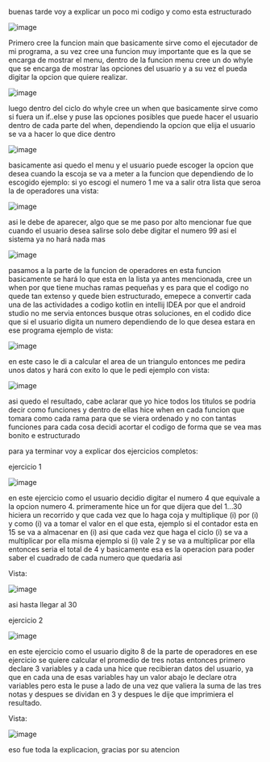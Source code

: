 buenas tarde voy a explicar un poco mi codigo y como esta estructurado

![image](https://github.com/BrayanBlanco02/Fundamentos_Desarrollo_Movil_Nativo_2687340/assets/140361314/3ea5fd0a-8f70-46cc-b79a-c0fb11c1a0b4)


Primero cree la funcion main que basicamente sirve como el ejecutador de mi programa, a su vez cree una funcion muy importante que es la que se encarga de mostrar el menu, dentro de la funcion menu cree un do whyle que se encarga de mostrar las opciones del usuario y a su vez el pueda digitar la opcion que quiere realizar.


![image](https://github.com/BrayanBlanco02/Fundamentos_Desarrollo_Movil_Nativo_2687340/assets/140361314/3f4bb132-b2ac-4f90-bc31-7f1e3998f3f8)


luego dentro del ciclo do whyle cree un when que basicamente sirve como si fuera un if..else y puse las opciones posibles que puede hacer el usuario dentro de cada parte del when, dependiendo la opcion que elija el usuario se va a hacer lo que dice dentro

![image](https://github.com/BrayanBlanco02/Fundamentos_Desarrollo_Movil_Nativo_2687340/assets/140361314/123b9635-b840-4b6d-bde1-f1950221195b)

basicamente asi quedo el menu y el usuario puede escoger la opcion que desea cuando la escoja se va a meter a la funcion que dependiendo de lo escogido ejemplo: si yo escogi el numero 1 me va a salir otra lista que seroa la de operadores una vista:

![image](https://github.com/BrayanBlanco02/Fundamentos_Desarrollo_Movil_Nativo_2687340/assets/140361314/4c8e2a6b-742a-409a-ba80-d3588e019a01)

asi le debe de aparecer, algo que se me paso por alto mencionar fue que cuando el usuario desea salirse solo debe digitar el numero 99 asi el sistema ya no hará nada mas



![image](https://github.com/BrayanBlanco02/Fundamentos_Desarrollo_Movil_Nativo_2687340/assets/140361314/a8ed5c4f-f59f-4fc6-9b93-ebf77ac98aa7)

pasamos a la parte de la funcion de operadores en esta funcion basicamente se hará lo que esta en la lista ya antes mencionada, cree un when por que tiene muchas ramas pequeñas y es para que el codigo no quede tan extenso y quede bien estructurado, emepece a convertir cada una de las actividades a codigo kotlin en intellij IDEA por que el android studio no me servia entonces busque otras soluciones, en el codido dice que si el usuario digita un numero dependiendo de lo que desea estara en ese programa ejemplo de vista:


![image](https://github.com/BrayanBlanco02/Fundamentos_Desarrollo_Movil_Nativo_2687340/assets/140361314/b4ca6da2-e43a-4849-8f7e-8d716befbcaf)

en este caso le di a calcular el area de un triangulo entonces me pedira unos datos y hará con exito lo que le pedi ejemplo con vista: 


![image](https://github.com/BrayanBlanco02/Fundamentos_Desarrollo_Movil_Nativo_2687340/assets/140361314/c6bb789d-1633-40df-941d-96b58143051f)

asi quedo el resultado, cabe aclarar que yo hice todos los titulos se podria decir como funciones y dentro de ellas hice when en cada funcion que tomara como cada rama para que se viera ordenado y no con tantas funciones para cada cosa decidi acortar el codigo de forma que se vea mas bonito e estructurado

para ya terminar voy a explicar dos ejercicios completos:



ejercicio 1


![image](https://github.com/BrayanBlanco02/Fundamentos_Desarrollo_Movil_Nativo_2687340/assets/140361314/5864d694-ab0c-4660-b0dc-b6f7f382cd95)


en este ejercicio como el usuario decidio digitar el numero 4 que equivale a la opcion numero 4.
primeramente hice un for que dijera que del 1...30 hiciera un recorrido y que cada vez que lo haga coja y multiplique (i) por (i) y como (i) va a tomar el valor en el que esta, ejemplo si el contador esta en 15 se va a almacenar en (i) asi que cada vez que haga el ciclo (i) se va a multiplicar por ella misma ejemplo si (i) vale 2 y se va a multiplicar por ella entonces seria el total de 4 y basicamente esa es la operacion para poder saber el cuadrado de cada numero que quedaria asi


Vista:



![image](https://github.com/BrayanBlanco02/Fundamentos_Desarrollo_Movil_Nativo_2687340/assets/140361314/7247b36d-f45a-4431-8851-6380dda402d9)


asi hasta llegar al 30


ejercicio 2


![image](https://github.com/BrayanBlanco02/Fundamentos_Desarrollo_Movil_Nativo_2687340/assets/140361314/010f0ac7-8d91-47de-b218-45b45c785760)


en este ejercicio como el usuario digito 8 de la parte de operadores en ese ejercicio se quiere calcular el promedio de tres notas entonces primero declare 3 variables y a cada una hice que recibieran datos del usuario, ya que en cada una de esas variables hay un valor abajo le declare otra variables pero esta le puse a lado de una vez que valiera la suma de las tres notas y despues se dividan en 3 y despues le dije que imprimiera el resultado.


Vista:


![image](https://github.com/BrayanBlanco02/Fundamentos_Desarrollo_Movil_Nativo_2687340/assets/140361314/b8574362-79b5-4354-9e8e-e94ed1577c7f)


eso fue toda la explicacion, gracias por su atencion
